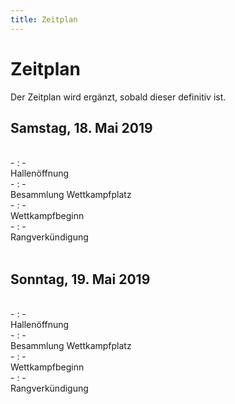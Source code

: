```yaml
---
title: Zeitplan
---
```


# Zeitplan

Der Zeitplan wird ergänzt, sobald dieser definitiv ist.

## Samstag, 18. Mai 2019

<br/>

<div class="row timetable-entry">
  <div class="col-2 col-sm-1">
    -&nbsp;:&nbsp;-
  </div>
  <div class="col-8">
    Hallenöffnung
  </div>
</div>
<div class="row timetable-entry">
  <div class="col-2 col-sm-1">
    -&nbsp;:&nbsp;-
  </div>
  <div class="col-8">
    Besammlung Wettkampfplatz
  </div>
</div>
<div class="row timetable-entry">
  <div class="col-2 col-sm-1">
    -&nbsp;:&nbsp;-
  </div>
  <div class="col-8">
    Wettkampfbeginn
  </div>
</div>
<div class="row timetable-entry">
  <div class="col-2 col-sm-1">
    -&nbsp;:&nbsp;-
  </div>
  <div class="col-8">
    Rangverkündigung
  </div>
</div>

<br/>

## Sonntag, 19. Mai 2019

<br/>

<div class="row timetable-entry">
  <div class="col-2 col-sm-1">
    -&nbsp;:&nbsp;-
  </div>
  <div class="col-8">
    Hallenöffnung
  </div>
</div>
<div class="row timetable-entry">
  <div class="col-2 col-sm-1">
    -&nbsp;:&nbsp;-
  </div>
  <div class="col-8">
    Besammlung Wettkampfplatz
  </div>
</div>
<div class="row timetable-entry">
  <div class="col-2 col-sm-1">
    -&nbsp;:&nbsp;-
  </div>
  <div class="col-8">
    Wettkampfbeginn
  </div>
</div>
<div class="row timetable-entry">
  <div class="col-2 col-sm-1">
    -&nbsp;:&nbsp;-
  </div>
  <div class="col-8">
    Rangverkündigung
  </div>
</div>

<br/>
